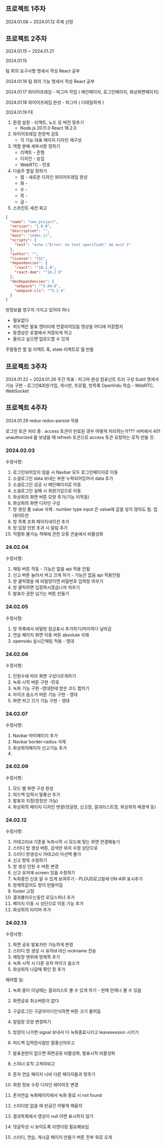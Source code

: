 
## 프로젝트 1주차

2024.01.08 ~ 2024.01.12
주제 선정

## 프로젝트 2주차

2024.01.15 ~ 2024.01.21

2024.01.15

팀 회의
요구사항 명세서 작성
React 공부

2024.01.16
팀 회의
기능 명세서 작성
React 공부

2024.01.17
와이어프레임 - 피그마 작업 ( 메인페이지, 로그인페이지, 화상화면페이지)

2024.01.18
와이어프레임 완성 - 피그마 ( 디테일하게 )

2024.01.19 FE
1. 환경 설정 - 리액트, 노드 등 버전 맞추기
	- Node.js 20.11.0 React 18.2.0
2. 와이어프레임 한장씩 검토
	- 각 기능 대표 페이지 디자인 재구성
3. 역할 분배 세부사항 정하기
	- 리액트 - 준형
	- 디자인 - 승집
	- WebRTC - 민호
4. 다음주 할일 정하기
	- 월 - 새로운 디자인 와이어프레임 완성
	- 화 -
	- 수 -
	- 목 - 
	- 금 -
5. 스프린트 세션 회고
```json
{
  "name": "new_project",
  "version": "1.0.0",
  "description": "",
  "main": "index.js",
  "scripts": {
    "test": "echo \"Error: no test specified\" && exit 1"
  },
  "author": "",
  "license": "ISC",
  "dependencies": {
    "react": "^18.2.0",
    "react-dom": "^18.2.0"
  },
  "devDependencies": {
    "webpack": "^5.89.0",
    "webpack-cli": "^5.1.4"
  }
}
```
방정보를 영구히 가지고 있어야 하나
- 필요없다
- 피드백은 발표 엔터티에 연결되어있음
영상을 어디에 저장할지
- 동영상은 로컬에서 저장되게 하고
- 올리고 싶으면 업로드할 수 있게


주말동안 할 일
리액트 훅, state
리액트로 뭘 만들

## 프로젝트 3주차

2024.01.22 ~ 2024.01.26
주간 목표 : 
피그마 완성
컴포넌트 트리 구성
SubII 명세서 기능 구현 - 로그인&회원가입, 게시판, 프로필, 방목록
OpenVidu 학습 - WebRTC, WebSocket



## 프로젝트 4주차

2024.01.29
redux redux-persist 적용

로그인 토큰 처리 중 : 
access 토큰이 만료된 경우 어떻게 처리하는가???
서버에서 401 unauthorized 를 보냈을 때 refresh 토큰으로 access 토큰 요청하는 로직 만들 것.

### 2024.02.03
수정사항:
1. 로그인되어있지 않을 시 Navbar 모두 로그인페이지로 이동
2. 소셜로그인 data 보내는 부분 누락되어있어서 data 추가
3. 소셜로그인 성공 시 메인페이지로 이동
4. 소셜로그인 실패 시 회원가입으로 이동
5. 화상회의 화면 버튼 모양 추가(기능 미작동)
6. 화상회의 화면 디자인 구성
7. 방 생성 폼 value 삭제  : number type input 은 value에 값을 넣지 않아도 됨. 업데이트만
8. 방 목록 조회 페이지네이션 추가
9. 방 입장 인원 초과 시 알림 추가
10. 직렬화 불가능 객체에 관한 오류 콘솔에서 비활성화

### 24.02.04
수정사항:
1. 채팅 버튼 작동 - 기능은 없음 api 적용 안됨
2. 신고 버튼 눌러서 켜고 끄게 하기 - 기능은 없음 api 적용안됨
3. 방 클릭했을 때 비밀방이면 비밀번호 입력창 띄우기
4. 방 클릭하면 입장하시겠습니까 띄우기
5. 발표자 권한 넘기는 버튼 만들기

### 24.02.05
수정사항:
1. 방 목록에서 비밀방 잠금표시 추가하기(머지하다 날라감
2. 연습 페이지 화면 이동 버튼 absolute 삭제
3. openvidu 실시간채팅 적용 - 영대

### 24.02.06
수정사항:
1. 인원수에 따라 화면 구성다르게하기
2. 녹화 시작 버튼 구현 -민호
3. 녹화 기능 구현 -영대한테 받은 코드 합치기
4. 마이크 음소거 버튼 기능 구현 - 영대
3. 화면 켜고 끄기 기능 구현 - 영대

### 24.02.07
수정사항:
1. Navbar 마이페이지 추가
2. Navbar border-radius 삭제
3. 화상회의페이지 신고기능 추가
4. 

### 24.02.09
수정사항:
1. 모드 별 화면 구성 완성
2. 피드백 입력시 말풍선 추가
3. 발표자 지정(방장만 가능)
4. 화상회의 페이지 디자인 변경(댓글창, 신고창, 결과리스트창, 화상회의 배경색 등)


### 24.02.12
수정사항:
1. 카테고리id 기준을 녹화시작 시 모드에 맞는 화면 연결해놓기
2. 스터디 방 생성 버튼, 검색란 위치 수정 상단으로
3. 스터디 방생성시 카테고리 미선택 불가
4. 신고 항목 수정하기
5. 방 생성 인원 수 버튼 변경
6. 신고 유저에 screen 있음 수정하기
7. 녹화중인 신호 알 수 있게 보여주기 - PLOUD로고밑에 ON-AIR 표시추가
8. 방제목없어도 방이 만들어짐
9. footer 고정
10. 결과불러오는동안 로딩스피너 추가
11. 페이지 이동 시 상단으로 이동 기능 추가
12. 화상회의 타이머 추가


### 24.02.13
수정사항: 

1. 화면 공유 발표자만 가능하게 변경
2. 스터디 방 생성 시 유저id 대신 nickname 전송
3. 채팅창 맨위에 방제목 추가
4. 녹화 시작 시 다른 유저 마이크 음소거
5. 화상회의 나갈때 확인 창 추가


해야할 일:

1. 녹화 중이 아닐때는 결과리스트 볼 수 있게 하기 - 현재 언제나 볼 수 있음
2. 화면공유 취소버튼이 없다
3. 구글로그인 구글아이디인식하면 버튼 크기 줄어듬
 
5. 알림창 모양 변경하기
6. 방장이 나가면 signal 보내서 다 녹화종료시키고 leavesession 시키기
7. 피드백 입력한사람만 말풍선띄우고
8. 발표권한이 없으면 화면공유 비활성화, 발표시작 비활성화
9. 스피너 로직 고쳐야되고

10. 혼자 연습 페이지 너비 다른 페이지들과 맞추기
11. 회원 정보 수정 디자인 레이아웃 변경
12. 혼자연습 녹화페이지에서 녹화 종료 시 not found 
13. 스터디방 없을 때 빈공간 어떻게 메울지
14. 결과목록에서 영상이 null 이면 표시하지 않기 
15. 댓글작성 시 보이도록 리렌더링 필요해보임
16. 스터디, 연습, 게시글 페이지 만들기 버튼 전부 위로 오게